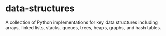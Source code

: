 # data-structures
A collection of Python implementations for key data structures including arrays, linked lists, stacks, queues, trees, heaps, graphs, and hash tables.
